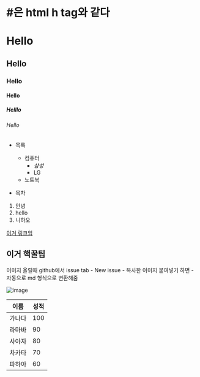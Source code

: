 #  #은 html h tag와 같다

# Hello

## Hello

### Hello

#### Hello

##### Helllo

###### Hello

- 목록
    - 컴퓨터
        - *삼성*
        - LG
    - 노트북


- 목차
1. 안녕
1. hello
1. 니하오

[이거 링크임]("https://ssafy.elice.io")

## 이거 핵꿀팁
이미지 올릴때 github에서 issue tab - New issue - 복사한 이미지 붙여넣기 하면 - 자동으로 md 형식으로 변환해줌

![image](https://user-images.githubusercontent.com/29854777/50328244-b9caec00-0535-11e9-975b-8b4e09f02fb0.png)

|이름|성적|
|------|-----|
|가나다|100|
|라마바|90|
|사아자|80|
|차카타|70|
|파하아|60|